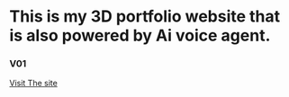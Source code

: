 # This is my 3D portfolio website that is also powered by Ai voice agent. 

### V01
[Visit The site](https://mitabsany.netlify.app)


